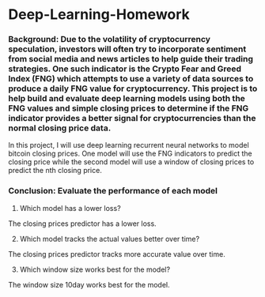 # Deep-Learning-Homework

### Background: Due to the volatility of cryptocurrency speculation, investors will often try to incorporate sentiment from social media and news articles to help guide their trading strategies. One such indicator is the Crypto Fear and Greed Index (FNG) which attempts to use a variety of data sources to produce a daily FNG value for cryptocurrency. This project is to help build and evaluate deep learning models using both the FNG values and simple closing prices to determine if the FNG indicator provides a better signal for cryptocurrencies than the normal closing price data.

In this project, I will use deep learning recurrent neural networks to model bitcoin closing prices. One model will use the FNG indicators to predict the closing price while the second model will use a window of closing prices to predict the nth closing price.



### Conclusion: Evaluate the performance of each model

1. Which model has a lower loss?

The closing prices predictor has a lower loss.

2. Which model tracks the actual values better over time?

The closing prices predictor tracks more accurate value over time.

3. Which window size works best for the model?

The window size 10day works best for the model. 

